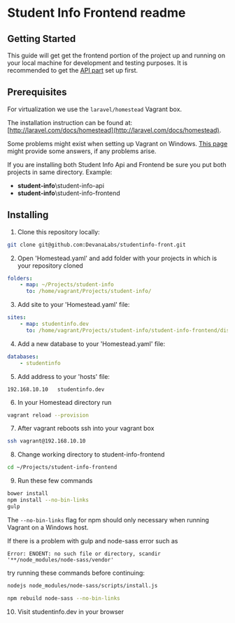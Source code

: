 # Student Info Frontend readme

## Getting Started

This guide will get get the frontend portion of the project up and running on your local machine for development and testing purposes. It is recommended to get the [API part](https://github.com/DevanaLabs/studentinfo-api) set up first. 

## Prerequisites

For virtualization we use the `laravel/homestead` Vagrant box.

The installation instruction can be found at: [http://laravel.com/docs/homestead](http://laravel.com/docs/homestead). 

Some problems might exist when setting up Vagrant on Windows. [This page](http://sherriflemings.blogspot.rs/2015/03/laravel-homestead-on-windows-8.html) might provide some answers, if any problems arise. 

If you are installing both Student Info Api and Frontend be sure you put both projects in same directory. 
Example: 

- __student-info__\\student-info-api
- __student-info__\\student-info-frontend


## Installing

1. Clone this repository locally:
``` bash
git clone git@github.com:DevanaLabs/studentinfo-front.git
``` 

2. Open 'Homestead.yaml' and add folder with your projects in which is your repository cloned 
``` yaml
folders:
    - map: ~/Projects/student-info
      to: /home/vagrant/Projects/student-info/
```

3. Add site to your 'Homestead.yaml' file:
``` yaml
sites: 
    - map: studentinfo.dev
      to: /home/vagrant/Projects/student-info/student-info-frontend/dist
```

4. Add a new database to your 'Homestead.yaml' file:
``` yaml
databases:
    - studentinfo
```

5. Add address to your 'hosts' file:
```
192.168.10.10   studentinfo.dev
```

6. In your Homestead directory run
``` bash
vagrant reload --provision
```

7. After vagrant reboots ssh into your vagrant box
``` bash
ssh vagrant@192.168.10.10
```

8. Change working directory to student-info-frontend
``` bash
cd ~/Projects/student-info-frontend
```

9. Run these few commands
``` bash
bower install
npm install --no-bin-links
gulp
```
The `--no-bin-links` flag for npm should only necessary when running Vagrant on a Windows host.  

If there is a problem with gulp and node-sass error such as 
```
Error: ENOENT: no such file or directory, scandir '**/node_modules/node-sass/vendor' 
```
try running these commands before continuing: 

``` bash
nodejs node_modules/node-sass/scripts/install.js

npm rebuild node-sass --no-bin-links
```

10. Visit studentinfo.dev in your browser 

